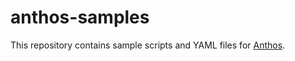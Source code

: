 # anthos-samples

This repository contains sample scripts and YAML files for [Anthos](https://cloud.google.com/anthos).